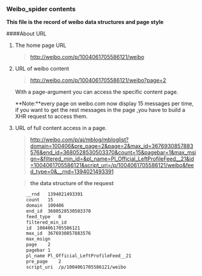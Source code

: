 ### Weibo_spider contents

**This file is the record of weibo data structures and page style**

####About URL

1. The home page URL
    > http://weibo.com/p/1004061705586121/weibo
2. URL of weibo content

    > http://weibo.com/p/1004061705586121/weibo?page=2

    With a page-argument you can access the specific content page.
    
    **Note:**every page on weibo.com now display 15 messages per time,
    if you want to get the rest messages in the page ,you have to build
    a XHR request to access them.

3. URL of full content access in a page.
    
    > http://weibo.com/p/aj/mblog/mbloglist?domain=100406&pre_page=2&page=2&max_id=3676930857883576&end_id=3680528530503370&count=15&pagebar=1&max_msign=&filtered_min_id=&pl_name=Pl_Official_LeftProfileFeed__21&id=1004061705586121&script_uri=/p/1004061705586121/weibo&feed_type=0&__rnd=1394021493391
    
    >**the data structure of the request**
    ```html
        __rnd	1394021493391
        count	15
        domain	100406
        end_id	3680528530503370
        feed_type	0
        filtered_min_id	
        id	1004061705586121
        max_id	3676930857883576
        max_msign	
        page	2
        pagebar	1
        pl_name	Pl_Official_LeftProfileFeed__21
        pre_page	2
        script_uri	/p/1004061705586121/weibo
    ```

